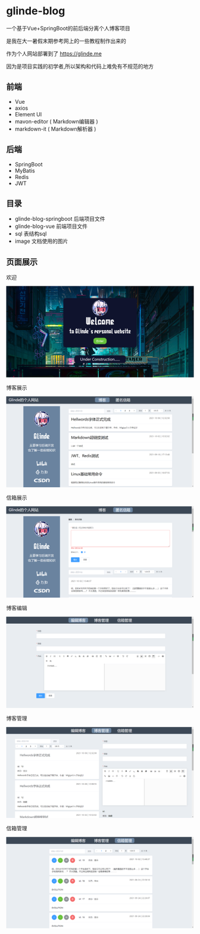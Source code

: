 # glinde-blog

一个基于Vue+SpringBoot的前后端分离个人博客项目

是我在大一暑假末期参考网上的一些教程制作出来的

作为个人网站部署到了 <https://glinde.me>

因为是项目实践的初学者,所以架构和代码上难免有不规范的地方

## 前端

- Vue
- axios
- Element UI
- mavon-editor ( Markdown编辑器 )
- markdown-it ( Markdown解析器 )

## 后端

- SpringBoot
- MyBatis
- Redis
- JWT

## 目录

- glinde-blog-springboot    后端项目文件
- glinde-blog-vue               前端项目文件
- sql                                   表结构sql
- image                             文档使用的图片

## 页面展示

欢迎

![欢迎](https://github.com/GlindeAL/glinde-blog/blob/051cb42fb1b89a4b7b4cec64555bf52b0190e869/image/welcome.png)

博客展示

![博客展示](https://github.com/GlindeAL/glinde-blog/blob/051cb42fb1b89a4b7b4cec64555bf52b0190e869/image/home.png)

信箱展示

![信箱展示](https://github.com/GlindeAL/glinde-blog/blob/051cb42fb1b89a4b7b4cec64555bf52b0190e869/image/mailbox.png)

博客编辑

![博客编辑](https://github.com/GlindeAL/glinde-blog/blob/051cb42fb1b89a4b7b4cec64555bf52b0190e869/image/EditBlog.png)

博客管理

![博客管理](https://github.com/GlindeAL/glinde-blog/blob/051cb42fb1b89a4b7b4cec64555bf52b0190e869/image/BlogManagement.png)

信箱管理

![信箱管理](https://github.com/GlindeAL/glinde-blog/blob/051cb42fb1b89a4b7b4cec64555bf52b0190e869/image/MailboxManagement.png)


